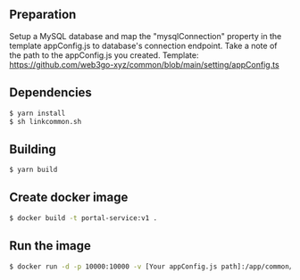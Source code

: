 ## Preparation

Setup a MySQL database and map the "mysqlConnection" property in the template appConfig.js to database's connection endpoint. Take a note of the path to the appConfig.js you created.
Template: https://github.com/web3go-xyz/common/blob/main/setting/appConfig.ts

## Dependencies

```bash
$ yarn install
$ sh linkcommon.sh
```

## Building

```bash
$ yarn build
```

## Create docker image
```bash
$ docker build -t portal-service:v1 .
```

## Run the image
```bash
$ docker run -d -p 10000:10000 -v [Your appConfig.js path]:/app/common/setting/appConfig.js --name my-portal-service portal-service:v1
```
